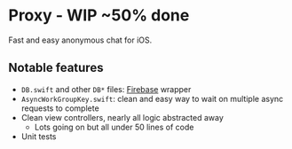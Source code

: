 # Proxy - WIP ~50% done
Fast and easy anonymous chat for iOS.

## Notable features
- `DB.swift` and other `DB*` files: [Firebase](https://firebase.google.com/) wrapper
- `AsyncWorkGroupKey.swift`: clean and easy way to wait on multiple async requests to complete
- Clean view controllers, nearly all logic abstracted away
  - Lots going on but all under 50 lines of code
- Unit tests
